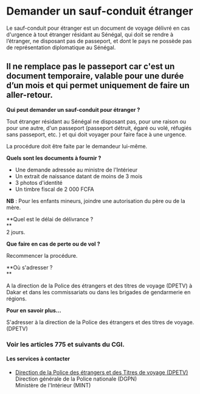 # Demander un sauf-conduit étranger

Le sauf-conduit pour étranger est un document de voyage délivré en cas d'urgence à tout étranger résidant au Sénégal, qui doit se rendre à l’étranger, ne disposant pas de passeport, et dont le pays ne possède pas de représentation diplomatique au Sénégal.  
  
Il ne remplace pas le passeport car c'est un document temporaire, valable pour une durée d’un mois et qui permet uniquement de faire un aller-retour.
--------------------------------------------------------------------------------------------------------------------------------------------------------------------------------------------------------------------------------------------------------------------------------------------------------------------------------------------------------------------------------------------------------------------------

**Qui peut demander un sauf-conduit pour étranger ?**

Tout étranger résidant au Sénégal ne disposant pas, pour une raison ou pour une autre, d'un passeport (passeport détruit, égaré ou volé, réfugiés sans passeport, etc. ) et qui doit voyager pour faire face à une urgence.  

La procédure doit être faite par le demandeur lui-même.  

**Quels sont les documents à fournir ?**

*   Une demande adressée au ministre de l'Intérieur
*   Un extrait de naissance datant de moins de 3 mois
*   3 photos d'identité
*   Un timbre fiscal de 2 000 FCFA

**NB** : Pour les enfants mineurs, joindre une autorisation du père ou de la mère.  

**Quel est le délai de délivrance ?  
**  
2 jours.  
  
**Que faire en cas de perte ou de vol ?**

Recommencer la procédure.  
  
**Où s'adresser ?  
**

A la direction de la Police des étrangers et des titres de voyage (DPETV) à Dakar et dans les commissariats ou dans les brigades de gendarmerie en régions.  

**Pour en savoir plus...**  

S'adresser à la direction de la Police des étrangers et des titres de voyage.  (DPETV)

### Voir les articles 775 et suivants du CGI.

#### Les services à contacter

*   [Direction de la Police des étrangers et des Titres de voyage (DPETV)](../../../services/direction-de-la-police-des-etrangers-et-des-titres-de-voyage-dpetv.md) Direction générale de la Police nationale (DGPN)  
    Ministère de l'Intérieur (MINT)